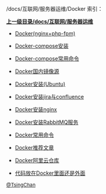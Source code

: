 /docs/互联网/服务器运维/Docker 索引：


**[上一级目录/docs/互联网/服务器运维](/docs/互联网/服务器运维/index.md)**

- [Docker(nginx+php-fpm)](/docs/互联网/服务器运维/Docker/Docker(nginx+php-fpm).md)

- [Docker-compose安装](/docs/互联网/服务器运维/Docker/Docker-compose安装.md)

- [Docker-compose常用命令](/docs/互联网/服务器运维/Docker/Docker-compose常用命令.md)

- [Docker国内镜像源](/docs/互联网/服务器运维/Docker/Docker国内镜像源.md)

- [Docker安装(Ubuntu)](/docs/互联网/服务器运维/Docker/Docker安装(Ubuntu).md)

- [Docker安装jira与confluence](/docs/互联网/服务器运维/Docker/Docker安装jira与confluence.md)

- [Docker安装nginx](/docs/互联网/服务器运维/Docker/Docker安装nginx.md)

- [Docker安装RabbitMQ服务](/docs/互联网/服务器运维/Docker/Docker安装RabbitMQ服务.md)

- [Docker常用命令](/docs/互联网/服务器运维/Docker/Docker常用命令.md)

- [Docker推荐文章](/docs/互联网/服务器运维/Docker/Docker推荐文章.md)

- [Docker阿里云仓库](/docs/互联网/服务器运维/Docker/Docker阿里云仓库.md)

- [代码放在Docker里面还是外面](/docs/互联网/服务器运维/Docker/代码放在Docker里面还是外面.md)


<font size=2 color='grey'> [@TsingChan](http://www.9ong.com/) </font>